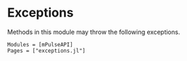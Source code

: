 # Exceptions

Methods in this module may throw the following exceptions.

```@autodocs
Modules = [mPulseAPI]
Pages = ["exceptions.jl"]
```
